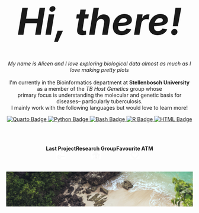 <p align="center">
  <b><i style="font-size: 100px;">Hi, there!</i></b>
</p>
<br>

<p align="center">
  <i>My name is Alicen and I love exploring biological data almost as much as I love making pretty plots</i> <br><br>
  I'm currently in the Bioinformatics department at <b>Stellenbosch University</b> as a member of the <i>TB Host Genetics</i> group whose <br>
  primary focus is understanding the molecular and genetic basis for diseases– particularly tuberculosis.<br>
  I mainly work with the following languages but would love to learn more!
  </p>
  
<p align="center">
  <a href="https://img.shields.io/badge/Code-Quarto-informational?style=flat&logo=quarto&logoColor=white&color=6C3EA8">
  <img src="https://img.shields.io/badge/Code-Quarto-informational?style=flat&logo=quarto&logoColor=white&color=6C3EA8" alt="Quarto Badge" />
    </a>
  <a href="https://img.shields.io/badge/Code-Python-informational?style=flat&logo=python&logoColor=white&color=3776AB">
    <img src="https://img.shields.io/badge/Code-Python-informational?style=flat&logo=python&logoColor=white&color=3776AB" alt="Python Badge" />
  </a>
    <a href="https://img.shields.io/badge/Code-Bash-informational?style=flat&logo=gnu-bash&logoColor=white&color=4EAA25">
    <img src="https://img.shields.io/badge/Code-Bash-informational?style=flat&logo=gnu-bash&logoColor=white&color=4EAA25" alt="Bash Badge" />
    </a>
  <a href="https://img.shields.io/badge/Code-R-informational?style=flat&logo=r&logoColor=white&color=3776AB">
    <img src="https://img.shields.io/badge/Code-R-informational?style=flat&logo=r&logoColor=white&color=3776AB" alt="R Badge" />
  </a>
    <a href="https://img.shields.io/badge/Code-HTML-informational?style=flat&logo=html5&logoColor=white&color=E34F26">
    <img src="https://img.shields.io/badge/Code-HTML-informational?style=flat&logo=html5&logoColor=white&color=E34F26" alt="HTML Badge" />
  </a>
  </a>

</p>

<br>
<br>

<p align="center" style="display: flex; justify-content: center;">
  <span style="display: flex; flex-direction: column; align-items: center; margin: 1 100px;">
    <b>Last Project</b>
    <a href="https://github.com/AlicenJoyHenning/honours">
      <img src="https://github.com/AlicenJoyHenning/AlicenJoyHenning/blob/main/images/current_project.png" alt="Current Project" style="width: 25px; height: 20px; font-size: 15px" />
    </a>
  </span>
  <span style="display: flex; flex-direction: column; align-items: center; margin: 1 100px;">
    <b>Research Group</b>
    <a href="https://www.sun.ac.za/english/faculty/healthsciences/Molecular_Biology_Human_Genetics/tbhostgenetics/Pages/Lab_members.aspx">
      <img src="https://github.com/AlicenJoyHenning/AlicenJoyHenning/blob/main/images/place.png" alt="Favourite Tool" style="width: 25px; height: 20px; font-size: 15px" />
    </a>
  </span>
  <span style="display: flex; flex-direction: column; align-items: center; margin: 1 100px;">
    <b>Favourite ATM</b>
    <a href="https://github.com/nrennie/AlignAssign">
      <img src="https://github.com/AlicenJoyHenning/AlicenJoyHenning/blob/main/images/favourite.png" alt="Favourite Tool" style="width: 25px; height: 20px; font-size: 10px" />
    </a>
  </span>
</p>
<br>
<img src="https://github.com/AlicenJoyHenning/AlicenJoyHenning/blob/main/images/beach.jpg">
